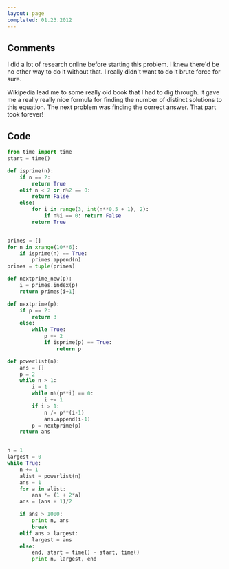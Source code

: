 ```yaml
---
layout: page
completed: 01.23.2012
---
```


## Comments

I did a lot of research online before starting this problem. I knew there'd be
no other way to do it without that. I really didn't want to do it brute force
for sure.

Wikipedia lead me to some really old book that I had to dig through. It gave me
a really really nice formula for finding the number of distinct solutions to
this equation. The next problem was finding the correct answer. That part took
forever!

## Code

```python
from time import time
start = time()

def isprime(n):
	if n == 2:
		return True
	elif n < 2 or n%2 == 0:
		return False
	else:
		for i in range(3, int(n**0.5 + 1), 2):
			if n%i == 0: return False
		return True


primes = []
for n in xrange(10**6):
	if isprime(n) == True:
		primes.append(n)
primes = tuple(primes)

def nextprime_new(p):
	i = primes.index(p)
	return primes[i+1]

def nextprime(p):
	if p == 2:
		return 3
	else:
		while True:
			p += 2
			if isprime(p) == True:
				return p

def powerlist(n):
	ans = []
	p = 2
	while n > 1:
		i = 1
	 	while n%(p**i) == 0:
			i += 1
		if i > 1:
			n /= p**(i-1)
			ans.append(i-1)
		p = nextprime(p)
	return ans


n = 1
largest = 0
while True:
	n += 1
	alist = powerlist(n)
	ans = 1
	for a in alist:
		ans *= (1 + 2*a)
	ans = (ans + 1)/2

	if ans > 1000:
		print n, ans
		break
	elif ans > largest:
		largest = ans
	else:
		end, start = time() - start, time()
		print n, largest, end
```
